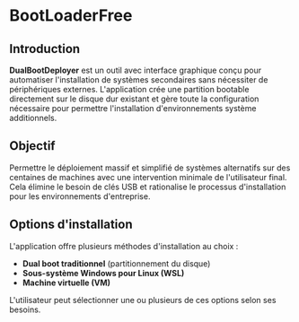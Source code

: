 # BootLoaderFree

## Introduction
**DualBootDeployer** est un outil avec interface graphique conçu pour automatiser l'installation de systèmes secondaires sans nécessiter de périphériques externes. L'application crée une partition bootable directement sur le disque dur existant et gère toute la configuration nécessaire pour permettre l'installation d'environnements système additionnels.

## Objectif
Permettre le déploiement massif et simplifié de systèmes alternatifs sur des centaines de machines avec une intervention minimale de l'utilisateur final. Cela élimine le besoin de clés USB et rationalise le processus d'installation pour les environnements d'entreprise.

## Options d'installation
L'application offre plusieurs méthodes d'installation au choix :
- **Dual boot traditionnel** (partitionnement du disque)
- **Sous-système Windows pour Linux (WSL)**
- **Machine virtuelle (VM)**

L'utilisateur peut sélectionner une ou plusieurs de ces options selon ses besoins.